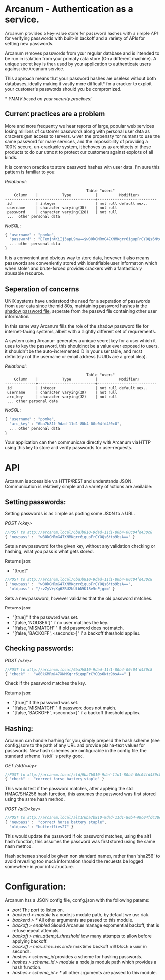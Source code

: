 Arcanum - Authentication as a service.
======================================

Arcanum provides a key-value store for password hashes with a simple API for
verifying passwords with built-in backoff and a variety of APIs for setting 
new passwords. 

Arcanum removes passwords from your regular database and is intended to be 
run in isolation from your primaty data store (On a different machine). A
unique secret key is then used by your application to authenticate users 
against the Arcanum service. 

This approach means that your password hashes are useless without both 
databases, ideally making it vastly more difficult\* for a cracker to
exploit your customer's passwords should you be compromized.

\* _YMMV based on your security practices!_

Current practices are a problem
-------------------------------

More and more frequently we hear reports of large, popular web services
losing millions of customer passwords along with personal user data as 
crackers gain access to servers.  Given the propensity for humans to use
the same password for many services, and the impossibility of providing 
a 100% secure, un-crackable system, it behoves us as architects of these
products to do our utmost to protect our customers against exploits of 
all kinds. 

It is common practice to store password hashes with user data, I'm sure
this pattern is familiar to you:

*Relational*:

```
                                     Table "users"
    Column    |           Type           |          Modifiers                        
--------------+--------------------------+---------------------------
 id           | integer                  | not null default nex..
 username     | character varying(30)    | not null
 password     | character varying(128)   | not null
 ...  other personal data

```

*NoSQL*:

```javascript 
{ "username" : "pomke", 
  "password" : "EFemjntKiIj3apL9nw==$w80kGMRmG47XNMKgrr6igupFrCYOQs6Nto9bsA==",
  ... other personal data
}
```

It is a convenient and obvious way to store data, however it also
means passwords are conveniently stored with identifiable user information
which when stolen and brute-forced provides crackers with a fantastically 
abusable resource.


Seperation of concerns
----------------------

UNIX systems have understood the need for a seperation of passwords from 
user data since the mid 80s, maintaining password hashes in the [shadow password
file](http://en.wikipedia.org/wiki/Shadow_password), seperate from the passwd
file containing other user information. 

In this same way Arcanum fills the role of the shadow password file for 
internet-facing systems, albeit with a slightly different set of requirements.

A system using Arcanum generates a unique secret key for a user which it uses 
to key the password, this should not be a value ever exposed to users, it 
shouldn't be the auto-incremented ID in your user table, and most definitely 
not the username or email address (UUIDs are a great idea). 

*Relational*:

```
                                     Table "users"
    Column    |           Type           |          Modifiers                        
--------------+--------------------------+---------------------------
 id           | integer                  | not null default nex..
 username     | character varying(30)    | not null
 arc_key      | character varying(32)    | not null
 ... other personal data

```

*NoSQL*:

```javascript 
{ "username" : "pomke", 
  "arc_key" : "6ba7b810-9dad-11d1-80b4-00c04fd430c8",
  ... other personal data
}
```

Your application can then communicate directly with Arcanum via HTTP
using this key to store and verify passwords for user-requests. 


API
===

Arcanum is accessible via HTTP/REST and understands JSON. Communication
is relatively simple and a variety of actions are available:


Setting passwords:
------------------

Setting passwords is as simple as posting some JSON to a URL.

*POST /\<key\>* 

```javascript
//POST to http://arcanum.local/6ba7b810-9dad-11d1-80b4-00c04fd430c8
{ "newpass" :  "w80kGMRmG47XNMKgrr6igupFrCYOQs6Nto9bsA==" }
```
Sets a new password for the given key, without any validation checking or 
hashing, what you pass is what gets stored.

Returns json: 
* "[true]" 


```javascript
//POST to http://arcanum.local/6ba7b810-9dad-11d1-80b4-00c04fd430c8
{ "newpass" :  "w80kGMRmG47XNMKgrr6igupFrCYOQs6Nto9bsA==",
  "oldpass" : "/rvZyV+gXg6ZBU2bUtbN9K18e5nPjg==" }
```

Sets a new password, however validates that the old password matches. 

Returns json:

* "[true]" if the password was set.
* "[false, 'NOUSER']" if no user matches the key.
* "[false, 'MISMATCH']" if old password does not match.
* "[false, 'BACKOFF', \<seconds\>]" if a backoff threshold applies.


Checking passwords:
-------------------

*POST /\<key\>* 

```javascript
//POST to http://arcanum.local/6ba7b810-9dad-11d1-80b4-00c04fd430c8
{ "check" :  "w80kGMRmG47XNMKgrr6igupFrCYOQs6Nto9bsA==" }
```

Check if the password matches the key.

Returns json:

* "[true]" if the password was set.
* "[false, 'MISMATCH']" if password does not match.
* "[false, 'BACKOFF', \<seconds\>]" if a backoff threshold applies.


Hashing:
--------

Arcanum can handle hashing for you, simply prepend the hash scheme 
(see config.json) to the path of any URL and provide plaina-text values 
for passwords. New hash schemes are configurable in the config file, the 
standard scheme '/std/' is pretty good.

*GET /std/\<key\>* 

```javascript
//POST to http://arcanum.local/std/6ba7b810-9dad-11d1-80b4-00c04fd430c8
{ "check" :  "correct horse battery staple" }
```

This would test if the password matches, after applying the std HMAC/SHA256 hash 
function, this assumes the password was first stored using the same hash method.


*POST /alt1/\<key\>* 

```javascript
//POST to http://arcanum.local/alt1/6ba7b810-9dad-11d1-80b4-00c04fd430c8
{ "newpass" :  "correct horse battery staple",
  "oldpass" : "butterflies27" }
```

This would update the password if old password matches, using the alt1 hash
function, this assumes the password was first stored using the same hash method.


Hash schemes should be given non standard names, rather than 'sha256' to avoid
revealing too much information should the requests be logged somewhere in your 
infrastructure. 


Configuration:
==============

Arcanum has a JSON config file, config.json with the following params:

* _port_ The port to listen on.
* _backend > module_ Is a node.js module path, by default we use riak.
* _backend > \*_ All other arguments are passed to this module.
* _backoff > enabled_ Should Arcanum manage expomential backoff, that is refuse repeat attempts. 
* _backoff > min_attempt_threshold_ how many attempts to allow before applying backoff. 
* _backoff > max_time_seconds_ max time backoff will block a user in seconds. 
* _hashes > scheme_id_ provides a scheme for hashing passwords.
* _hashes > scheme_id  > module_ a node.js module path which provides a hash function.
* _hashes > scheme_id  > \*_ all other arguments are passed to this module.



